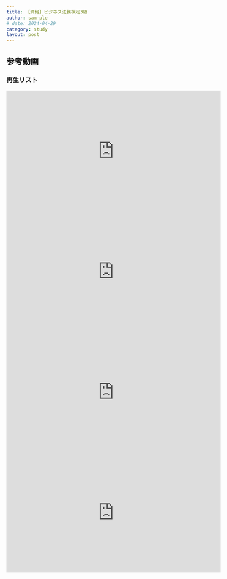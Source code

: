 ```yaml
---
title: 【資格】ビジネス法務検定3級
author: sam-ple
# date: 2024-04-29
category: study
layout: post
---
```


## 参考動画

### 再生リスト

<div class="youtube">
<iframe width="560" height="315" src="https://www.youtube.com/embed/videoseries?si=xGQjMRADdkFthadt&amp;list=PL5aDn2LxlBdFNScYyRl6Coy-_migoXbXv" title="YouTube video player" frameborder="0" allow="accelerometer; autoplay; clipboard-write; encrypted-media; gyroscope; picture-in-picture; web-share" referrerpolicy="strict-origin-when-cross-origin" allowfullscreen></iframe>
</div>

<div class="youtube">
<iframe width="560" height="315" src="https://www.youtube.com/embed/videoseries?si=4rwjfe1sYIEkrQMU&amp;list=PL5aDn2LxlBdFSZzEFzZjYUqMJD8_frU-O" title="YouTube video player" frameborder="0" allow="accelerometer; autoplay; clipboard-write; encrypted-media; gyroscope; picture-in-picture; web-share" referrerpolicy="strict-origin-when-cross-origin" allowfullscreen></iframe>
</div>

<div class="youtube">
<iframe width="560" height="315" src="https://www.youtube.com/embed/videoseries?si=1WawgU6j8skWOcbH&amp;list=PL5aDn2LxlBdFBFLu8p310GnNuCkdLeezm" title="YouTube video player" frameborder="0" allow="accelerometer; autoplay; clipboard-write; encrypted-media; gyroscope; picture-in-picture; web-share" referrerpolicy="strict-origin-when-cross-origin" allowfullscreen></iframe>
</div>

<div class="youtube">
<iframe width="560" height="315" src="https://www.youtube.com/embed/videoseries?si=yxGbtYgXG2BdIPxf&amp;list=PL5aDn2LxlBdGBNYQlbjHy9HbwpbF4WRyp" title="YouTube video player" frameborder="0" allow="accelerometer; autoplay; clipboard-write; encrypted-media; gyroscope; picture-in-picture; web-share" referrerpolicy="strict-origin-when-cross-origin" allowfullscreen></iframe>
</div>
